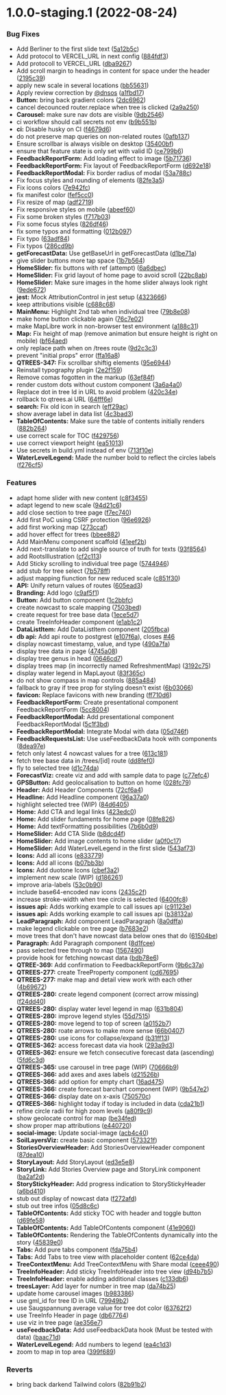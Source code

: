 # 1.0.0-staging.1 (2022-08-24)


### Bug Fixes

* Add Berliner to the first slide text ([5a12b5c](https://github.com/technologiestiftung/treewatch-frontend/commit/5a12b5c7e23b76ce1c36bbdcb703a412d3a2c4a3))
* Add protocol to VERCEL_URL in next config ([884fdf3](https://github.com/technologiestiftung/treewatch-frontend/commit/884fdf363d668b4840269f294997331de55d6a21))
* Add protocoll to VERCEL_URL ([dba9267](https://github.com/technologiestiftung/treewatch-frontend/commit/dba926720e2f23eeed4320f2211f897632563c98))
* Add scroll margin to headings in content for space under the header ([2195c39](https://github.com/technologiestiftung/treewatch-frontend/commit/2195c39e02eaba7bcfd0e8136264c5885abf07dd))
* apply new scale in several locations ([bb55631](https://github.com/technologiestiftung/treewatch-frontend/commit/bb55631787c3c801bf3356295e5298d33dbb4dcd))
* Apply review correction by [@dnsos](https://github.com/dnsos) ([a1fbd17](https://github.com/technologiestiftung/treewatch-frontend/commit/a1fbd17d4fadf7b4a48a943d136b1373f6ddb848))
* **Button:** bring back gradient colors ([2dc6962](https://github.com/technologiestiftung/treewatch-frontend/commit/2dc696288b604e0fcc4800a0b18712219b469096))
* cancel decounced router.replace when tree is clicked ([2a9a250](https://github.com/technologiestiftung/treewatch-frontend/commit/2a9a250767671040d0a68052d0068ca7d8d34819))
* **Carousel:** make sure nav dots are visible ([9db2546](https://github.com/technologiestiftung/treewatch-frontend/commit/9db25464cc26a6bc6031733fbdadfb3e3d2f2bdd))
* ci workflow should call secrets not env ([b9b551b](https://github.com/technologiestiftung/treewatch-frontend/commit/b9b551bc3e1121b1b51712eea43cb8e76fb36748))
* **ci:** Disable husky on CI ([f4679d6](https://github.com/technologiestiftung/treewatch-frontend/commit/f4679d632c20fd59e051115528bb3810fd689a06))
* do not preserve map queries on non-related routes ([0afb137](https://github.com/technologiestiftung/treewatch-frontend/commit/0afb137d3dd30703d15bab53a5d5a1a9d51724d2))
* Ensure scrollbar is always visible on desktop ([35400bf](https://github.com/technologiestiftung/treewatch-frontend/commit/35400bf3202737e20c22dab80f461491ad1e3f7d))
* ensure that feature state is only set with valid ID ([ce799b6](https://github.com/technologiestiftung/treewatch-frontend/commit/ce799b6db16319056f290b4d951728c9395beeab))
* **FeedbackReportForm:** Add loading effect to image ([5b71736](https://github.com/technologiestiftung/treewatch-frontend/commit/5b71736b7e765deefd863df8a5248744e9f77269))
* **FeedbackReportForm:** Fix layout of FeedbackReportForm ([d692e18](https://github.com/technologiestiftung/treewatch-frontend/commit/d692e186568e802e7b28936e3e07765b58347c9a))
* **FeedbackReportModal:** Fix border radius of modal ([53a788c](https://github.com/technologiestiftung/treewatch-frontend/commit/53a788cdd4f86ff59dabb66dd68b0b296ed4e04e))
* Fix focus styles and rounding of elements ([82fe3a5](https://github.com/technologiestiftung/treewatch-frontend/commit/82fe3a5fb294acf3088cbed58eb6f212490f4114))
* Fix icons colors ([7e942fc](https://github.com/technologiestiftung/treewatch-frontend/commit/7e942fcae95293e7ff8aecd3ff298f59fb7845ad))
* fix manifest color ([fef5cc0](https://github.com/technologiestiftung/treewatch-frontend/commit/fef5cc00979ee836747865d6395186f24348bf9c))
* Fix resize of map ([adf2719](https://github.com/technologiestiftung/treewatch-frontend/commit/adf2719bb159511a258e44c9f0d4cbe4123181b5))
* Fix responsive styles on mobile ([abeef60](https://github.com/technologiestiftung/treewatch-frontend/commit/abeef605a0af9f256724d6e04e6a4e04e33471d4))
* Fix some broken styles ([f717b03](https://github.com/technologiestiftung/treewatch-frontend/commit/f717b0360615636adc5ab8a88e5f573bc6142cb1))
* Fix some focus styles ([826df46](https://github.com/technologiestiftung/treewatch-frontend/commit/826df460390b6706f9b90356e4fa85513a7b457a))
* fix some typos and formatting ([012b097](https://github.com/technologiestiftung/treewatch-frontend/commit/012b097c886ce2cbae3d379a13d8fe894a922a98))
* Fix typo ([63adf84](https://github.com/technologiestiftung/treewatch-frontend/commit/63adf8421372dded2c3fcf5e51829f72c06574eb))
* Fix typos ([286cd9b](https://github.com/technologiestiftung/treewatch-frontend/commit/286cd9b455cd1b05f71a42733a73807ef4edfae3))
* **getForecastData:** Use getBaseUrl in getForecastData ([d1be71a](https://github.com/technologiestiftung/treewatch-frontend/commit/d1be71ab55de4a8f686f610f11d3bb1e0e992679))
* give slider buttons more tap space ([1b7b564](https://github.com/technologiestiftung/treewatch-frontend/commit/1b7b5648f61a9aaeb9a295b546de57159c5c2e80))
* **HomeSlider:** fix buttons with ref (attempt) ([6a6dbec](https://github.com/technologiestiftung/treewatch-frontend/commit/6a6dbeca5a2a5ec24f63499a451440cc8b09dee8))
* **HomeSlider:** Fix grid layout of home page to avoid scroll ([22bc8ab](https://github.com/technologiestiftung/treewatch-frontend/commit/22bc8ab4c916c7d835e9d2191a1ff49443453da6))
* **HomeSlider:** Make sure images in the home slider always look right ([9ede672](https://github.com/technologiestiftung/treewatch-frontend/commit/9ede672b16e2ef1350bb4c67d61b90b050a1de04))
* **jest:** Mock AttributionControl in jest setup ([4323666](https://github.com/technologiestiftung/treewatch-frontend/commit/4323666baa0a5a2298c810e7efdccb3264e938f4))
* keep attributions visible ([c688c68](https://github.com/technologiestiftung/treewatch-frontend/commit/c688c68eb7c033339236ae96659e6cc9c40c8b45))
* **MainMenu:** Highlight 2nd tab when individual tree ([79b8e08](https://github.com/technologiestiftung/treewatch-frontend/commit/79b8e0886238c2e137797c8e966906a317c8f67d))
* make home button clickable again ([76c7e02](https://github.com/technologiestiftung/treewatch-frontend/commit/76c7e027f1fe37917e16e83aa09de9b2f57f6e65))
* make MapLibre work in non-browser test environment ([a188c31](https://github.com/technologiestiftung/treewatch-frontend/commit/a188c3160d5723c5c01a9711502681fe10fea234))
* **Map:** Fix height of map (remove animation but ensure height is right on mobile) ([bf64aed](https://github.com/technologiestiftung/treewatch-frontend/commit/bf64aedc6e05a8dc5367c019497c3ed9e129f8a2))
* only replace path when on /trees route ([9d2c3c3](https://github.com/technologiestiftung/treewatch-frontend/commit/9d2c3c34189b37c033a22dc14354998932c85776))
* prevent "initial props" error ([ffa16a8](https://github.com/technologiestiftung/treewatch-frontend/commit/ffa16a831977c9c7c724db8b16ec481fa05e8729))
* **QTREES-347:** Fix scrollbar shiftig elements ([95e6944](https://github.com/technologiestiftung/treewatch-frontend/commit/95e69446df00d717d9173f7bb107a1985477cdeb))
* Reinstall typography plugin ([2e2f159](https://github.com/technologiestiftung/treewatch-frontend/commit/2e2f159cdd53b3af0a4af953c4f7888e17f2361c))
* Remove comas fogotten in the markup ([63ef84f](https://github.com/technologiestiftung/treewatch-frontend/commit/63ef84ff01323691892902d6cff6a07b62d443b5))
* render custom dots without custom component ([3a6a4a0](https://github.com/technologiestiftung/treewatch-frontend/commit/3a6a4a06717739361ce645cefda24f34ee30b983))
* Replace dot in tree Id in URL to avoid problem ([420c34e](https://github.com/technologiestiftung/treewatch-frontend/commit/420c34e91e52fc455e9438885e7d155a4fe20aff))
* rollback to qtrees.ai URL ([64fff6e](https://github.com/technologiestiftung/treewatch-frontend/commit/64fff6ea2ec59561fce2db75428af47975ba7bda))
* **search:** Fix old icon in search ([eff29ac](https://github.com/technologiestiftung/treewatch-frontend/commit/eff29ac055a102db026cc46f08d481ae2f050842))
* show average label in data list ([4c3bad3](https://github.com/technologiestiftung/treewatch-frontend/commit/4c3bad33f67bd351daf61d5aeff7168041cdc543))
* **TableOfContents:** Make sure the table of contents initially renders ([882b264](https://github.com/technologiestiftung/treewatch-frontend/commit/882b264a5baa0ad0804f1255919c66b76afa2810))
* use correct scale for TOC ([f429756](https://github.com/technologiestiftung/treewatch-frontend/commit/f42975623ed78241f7200adcb4182ece80441933))
* use correct viewport height ([ea51013](https://github.com/technologiestiftung/treewatch-frontend/commit/ea51013496834297a74f625be49cf010cb97f59f))
* Use secrets in build.yml instead of env ([713f10e](https://github.com/technologiestiftung/treewatch-frontend/commit/713f10ea6dafd3566d63b8e4fdf16e3f37bb9f62))
* **WaterLevelLegend:** Made the number bold to reflect the circles labels ([f276cf5](https://github.com/technologiestiftung/treewatch-frontend/commit/f276cf59b35bb86a6b4a118cc408bc7861d56891))


### Features

* adapt home slider with new content ([c8f3455](https://github.com/technologiestiftung/treewatch-frontend/commit/c8f34559ae9846ea17026613b54bd6e526c2c629))
* adapt legend to new scale ([94d21c6](https://github.com/technologiestiftung/treewatch-frontend/commit/94d21c6817dee7ff8cb4c84e82f0fd34cb1a3fd6))
* add close section to tree page ([f7ec740](https://github.com/technologiestiftung/treewatch-frontend/commit/f7ec740c60aebe3813299c965988c21d68e30a33))
* Add first PoC using CSRF protection ([96e6926](https://github.com/technologiestiftung/treewatch-frontend/commit/96e6926f72bbbb53e7ea9b650b01b4318c1eb6b9))
* add first working map ([273ccaf](https://github.com/technologiestiftung/treewatch-frontend/commit/273ccaffa42d12139339d2583f13540a6adfcac1))
* add hover effect for trees ([bbee882](https://github.com/technologiestiftung/treewatch-frontend/commit/bbee8822c493409e9ccbbfb0975d1667a800295f))
* Add MainMenu component scaffold ([41eef2b](https://github.com/technologiestiftung/treewatch-frontend/commit/41eef2b3cbe34228fc4b0f670a8d5e83a42c48ab))
* Add next-translate to add single source of truth for texts ([93f8564](https://github.com/technologiestiftung/treewatch-frontend/commit/93f856478438e954dfedabf80b19939aac3d5d30))
* add RootsIllustration ([cf2c113](https://github.com/technologiestiftung/treewatch-frontend/commit/cf2c113d142039f3f6d295a3bf0c970582f0fc42))
* Add Sticky scrolling to individual tree page ([5744946](https://github.com/technologiestiftung/treewatch-frontend/commit/57449464cd4611a00b02bba2b56fb43ce0732d44))
* add stub for tree select ([7b578ff](https://github.com/technologiestiftung/treewatch-frontend/commit/7b578ff234157def3c31345286813e6e62698680))
* adjust mapping fiunction for new reduced scale ([c851f30](https://github.com/technologiestiftung/treewatch-frontend/commit/c851f305d08999dd1739aa5d3f32fe074865045c))
* **API:** Unify return values of routes ([605ead3](https://github.com/technologiestiftung/treewatch-frontend/commit/605ead3526e6dc4c4e0d9563b1efc77b7e605280))
* **Branding:** Add logo ([c9af5f1](https://github.com/technologiestiftung/treewatch-frontend/commit/c9af5f16ba6622e2414d7889dbebe7e7d8748970))
* **Button:** Add button component ([1c2bbfc](https://github.com/technologiestiftung/treewatch-frontend/commit/1c2bbfc058287d44d96b40044f2a9d690047f856))
* create nowcast to scale mapping ([7503bed](https://github.com/technologiestiftung/treewatch-frontend/commit/7503bedaa72220fc3f6f2819c7303393a2fdc55f))
* create request for tree base data ([1ece5d7](https://github.com/technologiestiftung/treewatch-frontend/commit/1ece5d71ff4ad2b532f73089e45fab7bd3fc92bd))
* create TreeInfoHeader component ([e1ab1c2](https://github.com/technologiestiftung/treewatch-frontend/commit/e1ab1c25374b8ae0247dc066250de4730c8ad4c7))
* **DataListItem:** Add DataListItem component ([205fbca](https://github.com/technologiestiftung/treewatch-frontend/commit/205fbcaeb81377a0108ba4c9db3274f7a2e92221))
* **db api:** Add api route to postgrest ([e107f6a](https://github.com/technologiestiftung/treewatch-frontend/commit/e107f6a94f33eacc272daa9f1a96e4660ba281b0)), closes [#46](https://github.com/technologiestiftung/treewatch-frontend/issues/46)
* display nowcast timestamp, value, and type ([490a7fa](https://github.com/technologiestiftung/treewatch-frontend/commit/490a7faa01f647166d12a9414185a3d16f0bf7f7))
* display tree data in page ([4745a08](https://github.com/technologiestiftung/treewatch-frontend/commit/4745a08d51b31b23e6e7ce21a5202b3ffd011da5))
* display tree genus in head ([0646cd7](https://github.com/technologiestiftung/treewatch-frontend/commit/0646cd78f7f478d76b77059cbf983515cdfaea59))
* display trees map (in incorrectly named RefreshmentMap) ([3192c75](https://github.com/technologiestiftung/treewatch-frontend/commit/3192c756936b671b0a9028e1461fb25b8e683ab2))
* display water legend in MapLayout ([83f365c](https://github.com/technologiestiftung/treewatch-frontend/commit/83f365cb6c024d92b4524a08ac331dff4dbc4d62))
* do not show compass in map controls ([885a484](https://github.com/technologiestiftung/treewatch-frontend/commit/885a484a1b072c4a59832b658ac5febfa111bd25))
* fallback to gray if tree prop for styling doesn't exist ([6b03066](https://github.com/technologiestiftung/treewatch-frontend/commit/6b03066de53fb6bdfc9e9867a5e9bae1d3f513d3))
* **favicon:** Replace favicons with new branding ([ff710d6](https://github.com/technologiestiftung/treewatch-frontend/commit/ff710d6263ad6c984834f804907f71606f7ea617))
* **FeedbackReportForm:** Create presentational component FeedbackReportForm ([5cc8004](https://github.com/technologiestiftung/treewatch-frontend/commit/5cc8004d3b51ab5e21d0cf2e02553e877d4bb8d7))
* **FeedbackReportModal:** Add presentational component FeedbackReportModal ([5c1f3bd](https://github.com/technologiestiftung/treewatch-frontend/commit/5c1f3bd6d3bb1ba7a4597576c2279db2e19348b7))
* **FeedbackReportModal:** Integrate Modal with data ([05d746f](https://github.com/technologiestiftung/treewatch-frontend/commit/05d746f738b9404eb47e78573577d6a2e18ea4a2))
* **FeedbackRequestsList:** Use useFeedbackData hook with components ([8dea97e](https://github.com/technologiestiftung/treewatch-frontend/commit/8dea97e4e1a5ed797a3ad2725320f2833608b28f))
* fetch only latest 4 nowcast values for a tree ([613c181](https://github.com/technologiestiftung/treewatch-frontend/commit/613c1816e25122ea182aac81db6086a655fc1b48))
* fetch tree base data in /trees/[id] route ([dd8fef0](https://github.com/technologiestiftung/treewatch-frontend/commit/dd8fef0d8c36535136ee9ae9949d7bd98e2d63b5))
* fly to selected tree ([d1c74da](https://github.com/technologiestiftung/treewatch-frontend/commit/d1c74da945e2118996d3ea5b7a092bbe84c2f6fe))
* **ForecastViz:** create viz and add with sample data to page ([c77efc4](https://github.com/technologiestiftung/treewatch-frontend/commit/c77efc40793fcdc37b38d814675db7e7c3309d4d))
* **GPSButton:** Add geolocalisation to button on home ([028fc79](https://github.com/technologiestiftung/treewatch-frontend/commit/028fc79e4e76214a2a12f02fc5b5403480f05c0c))
* **Header:** Add Header Components ([72cf6a4](https://github.com/technologiestiftung/treewatch-frontend/commit/72cf6a4e250665ec41229b409a13f838cf79713a))
* **Headline:** Add Headline component ([96a37a0](https://github.com/technologiestiftung/treewatch-frontend/commit/96a37a0ed5f43c95d666163c6e4ad65bc45417ed))
* highlight selected tree (WIP) ([84d6405](https://github.com/technologiestiftung/treewatch-frontend/commit/84d640518f4df86716b18d4e5b75b67957d22b36))
* **Home:** Add CTA and legal links ([423edc0](https://github.com/technologiestiftung/treewatch-frontend/commit/423edc049287630171bff12dca06ca5847f616cf))
* **Home:** Add slider fundaments for home page ([08fe826](https://github.com/technologiestiftung/treewatch-frontend/commit/08fe8268b2c7f54ff32db702ca8dbddf4a196680))
* **Home:** Add textFormatting possibilities ([7b6b0d9](https://github.com/technologiestiftung/treewatch-frontend/commit/7b6b0d9ca3958d31b8a3e7ee339261a2836d28d6))
* **HomeSlider:** Add CTA Slide ([b8dcd4f](https://github.com/technologiestiftung/treewatch-frontend/commit/b8dcd4fe0cbca22818557b42511671487980d97e))
* **HomeSlider:** Add image contents to home slider ([a0f0c17](https://github.com/technologiestiftung/treewatch-frontend/commit/a0f0c17a69ffb293eb6789922b6ee9ab02367a02))
* **HomeSlider:** Add WaterLevelLegend in the first slide ([543af73](https://github.com/technologiestiftung/treewatch-frontend/commit/543af73515a9705ea152e7506b6920c00abda898))
* **Icons:** Add all icons ([e833779](https://github.com/technologiestiftung/treewatch-frontend/commit/e8337796b367c36d557babbac821b7b2b9718122))
* **Icons:** Add all icons ([b07bb3b](https://github.com/technologiestiftung/treewatch-frontend/commit/b07bb3b3a16f2225c67a1d994471caac6a18cb96))
* **Icons:** Add duotone Icons ([cbef3a2](https://github.com/technologiestiftung/treewatch-frontend/commit/cbef3a2cd9e76dc1d4d99cafcd75d18825e9f477))
* implement new scale (WIP) ([d186261](https://github.com/technologiestiftung/treewatch-frontend/commit/d186261239c3f9d1c7d669a30e9d156c524cf6db))
* improve aria-labels ([53c0b90](https://github.com/technologiestiftung/treewatch-frontend/commit/53c0b90bb289b82c6aff564334f123454b16b43b))
* include base64-encoded nav icons ([2435c2f](https://github.com/technologiestiftung/treewatch-frontend/commit/2435c2fe9a8243b9ca07f4783b02a9a61e25bca5))
* increase stroke-width when tree circle is selected ([6400fc8](https://github.com/technologiestiftung/treewatch-frontend/commit/6400fc8e1330fa01ee5d6606968967db18cce2ed))
* **issues api:** Adds working example to call issues api ([c91123e](https://github.com/technologiestiftung/treewatch-frontend/commit/c91123e23ff356880a5ed59446558cebfe3a2e65))
* **issues api:** Adds working example to call issues api ([b38132a](https://github.com/technologiestiftung/treewatch-frontend/commit/b38132a11a94990135e410f70d0e0e772af85dd0))
* **LeadParagraph:** Add component LeadParagraph ([8a0dffa](https://github.com/technologiestiftung/treewatch-frontend/commit/8a0dffa076a5e135265b8153c2f0263c8822281d))
* make legend clickable on tree page ([b7683e2](https://github.com/technologiestiftung/treewatch-frontend/commit/b7683e249d3d094812b22472e9e503017da87e46))
* move trees that don't have nowcast data below ones that do ([61504be](https://github.com/technologiestiftung/treewatch-frontend/commit/61504bec31e06d5f4c529b99d4144182c58bb0c2))
* **Paragraph:** Add Paragraph component ([8d1fcee](https://github.com/technologiestiftung/treewatch-frontend/commit/8d1fcee8ffdad1985f230285eb82df496bcc6d70))
* pass selected tree through to map ([1567490](https://github.com/technologiestiftung/treewatch-frontend/commit/156749084fc0749585c399eea0744dca8b4cdd82))
* provide hook for fetching nowcast data ([bdb78e6](https://github.com/technologiestiftung/treewatch-frontend/commit/bdb78e6abb527f047986baac74b878fd985eef05))
* **QTREE-369:** Add confirmation to FeedbackReportForm ([9b6c37a](https://github.com/technologiestiftung/treewatch-frontend/commit/9b6c37adf346bee798a2dd9c2f7ce1cfc6859eed))
* **QTREES-277:** create TreeProperty component ([cd67695](https://github.com/technologiestiftung/treewatch-frontend/commit/cd676958704f983344c1d98fa9d0c65eea8035e5))
* **QTREES-277:** make map and detail view work with each other ([4b69672](https://github.com/technologiestiftung/treewatch-frontend/commit/4b69672a775ec3961928927f44eda6f52f52942a))
* **QTREES-280:** create legend component (correct arrow missing) ([f24dd40](https://github.com/technologiestiftung/treewatch-frontend/commit/f24dd4082d5a584b767c561c1d2c59c6f4d21c80))
* **QTREES-280:** display water level legend in map ([631b804](https://github.com/technologiestiftung/treewatch-frontend/commit/631b804c715bfd10067aed666ab9ea5780e827ce))
* **QTREES-280:** improve legend styles ([55d7515](https://github.com/technologiestiftung/treewatch-frontend/commit/55d7515abc7b97f8c6f69c349cee76d439ee2c25))
* **QTREES-280:** move legend to top of screen ([a0152b7](https://github.com/technologiestiftung/treewatch-frontend/commit/a0152b71b7329d94e941700673b70d43fdccb1af))
* **QTREES-280:** roate arrows to make more sense ([66b0407](https://github.com/technologiestiftung/treewatch-frontend/commit/66b040798356dfd7e5817000a49cce7f2b97ce1c))
* **QTREES-280:** use icons for collapse/expand ([b31ff13](https://github.com/technologiestiftung/treewatch-frontend/commit/b31ff134bfa21996f784ffb75bb0b29aa87f88a7))
* **QTREES-362:** access forecast data via hook ([293a9d3](https://github.com/technologiestiftung/treewatch-frontend/commit/293a9d3b745c9b9c2f470f1bf61b9461c037ad1f))
* **QTREES-362:** ensure we fetch consecutive forecast data (ascending) ([5fd6c3d](https://github.com/technologiestiftung/treewatch-frontend/commit/5fd6c3d39eab560bb8ca0cb838c089f0ff735353))
* **QTREES-365:** use carousel in tree page (WIP) ([70666b9](https://github.com/technologiestiftung/treewatch-frontend/commit/70666b9fa51f5605c79c34c0d67737c778232e0c))
* **QTREES-366:** add axes and axes labels ([d21526b](https://github.com/technologiestiftung/treewatch-frontend/commit/d21526b8ea3a8c08f24cb04b4ef4790290ba2d0b))
* **QTREES-366:** add option for empty chart ([16ad475](https://github.com/technologiestiftung/treewatch-frontend/commit/16ad475745b30c534d4ab62740af8d2aa32d5b45))
* **QTREES-366:** create forecast barchart component (WIP) ([9b547e2](https://github.com/technologiestiftung/treewatch-frontend/commit/9b547e29e263532385ed07655253a547df82b00b))
* **QTREES-366:** display date on x-axis ([750570c](https://github.com/technologiestiftung/treewatch-frontend/commit/750570c7bb58f90ab321ba621c303f9b7a8a8392))
* **QTREES-366:** highlight today if today is included in data ([cda21b1](https://github.com/technologiestiftung/treewatch-frontend/commit/cda21b1c0793c46cbe9b26aaad04f8c70d7c1581))
* refine circle radii for high zoom levels ([a80f9c9](https://github.com/technologiestiftung/treewatch-frontend/commit/a80f9c9365d196377864456f91c95cb96ff9fcaf))
* show geolocate control for map ([be34fed](https://github.com/technologiestiftung/treewatch-frontend/commit/be34fed09c758b9aaf1f28142b9e9e286a508589))
* show proper map attributions ([e440720](https://github.com/technologiestiftung/treewatch-frontend/commit/e440720a098001d6f1dfc0db4b298a2db87a9523))
* **social-image:** Update social-image ([acb4c40](https://github.com/technologiestiftung/treewatch-frontend/commit/acb4c402901d83b7bdbf7d5bad32e69714560ddb))
* **SoilLayersViz:** create basic component ([573321f](https://github.com/technologiestiftung/treewatch-frontend/commit/573321f62e9ed39cd0a1197ed8072ebb7baf1d71))
* **StoriesOverviewHeader:** Add StoriesOverviewHeader component ([87dea10](https://github.com/technologiestiftung/treewatch-frontend/commit/87dea10a176d63672ec38774a70199841f753ba3))
* **StoryLayout:** Add StoryLayout ([ed3e5e8](https://github.com/technologiestiftung/treewatch-frontend/commit/ed3e5e889ab797b80baf5c8d330d41f069044673))
* **StoryLink:** Add Stories Overview page and StoryLink component ([ba2af2d](https://github.com/technologiestiftung/treewatch-frontend/commit/ba2af2dbd55323158d2c6d90d0c49b1b1b0a2e04))
* **StoryStickyHeader:** Add progress indication to StoryStickyHeader ([a6bd410](https://github.com/technologiestiftung/treewatch-frontend/commit/a6bd410b36cf94f1f219de60426dd5b229c57de9))
* stub out display of nowcast data ([f272afd](https://github.com/technologiestiftung/treewatch-frontend/commit/f272afda36c7918bd0ee794772f299b4714ce660))
* stub out tree infos ([05d8c6c](https://github.com/technologiestiftung/treewatch-frontend/commit/05d8c6c45cd87f1c67d314ac62795db8296b0216))
* **TableOfContents:** Add sticky TOC with header and toggle button ([d69fe58](https://github.com/technologiestiftung/treewatch-frontend/commit/d69fe589dff1a8d418b7ddb16db776d2db349bef))
* **TableOfContents:** Add TableOfContents component ([41e9060](https://github.com/technologiestiftung/treewatch-frontend/commit/41e9060b795332bd61613c8518aa7353d4c2ceb2))
* **TableOfContents:** Rendering the TableOfContents dynamically into the story ([45839e0](https://github.com/technologiestiftung/treewatch-frontend/commit/45839e00a1403e0fda4b1a2a6c8ea78c74bc2f2c))
* **Tabs:** Add pure tabs component ([fda75b4](https://github.com/technologiestiftung/treewatch-frontend/commit/fda75b4f30cd4abd42cc8454298362449104c0f7))
* **Tabs:** Add Tabs to tree view with placeholder content ([62ce4da](https://github.com/technologiestiftung/treewatch-frontend/commit/62ce4da59d74f550fd82c8630a603399ed5e2d7e))
* **TreeContextMenu:** Add TreeContextMenu with Share modal ([ceee490](https://github.com/technologiestiftung/treewatch-frontend/commit/ceee49084d12f85c89ac1e8fdae770855bf2022b))
* **TreeInfoHeader:** Add sticky TreeInfoHeader into tree view ([d94b7b5](https://github.com/technologiestiftung/treewatch-frontend/commit/d94b7b5f808c691332f9262ab18885a50a7c7030))
* **TreeInfoHeader:** enable adding additional classes ([c133db6](https://github.com/technologiestiftung/treewatch-frontend/commit/c133db6c5b7ba34d7e8a560f963845837673e6bc))
* **treesLayer:** Add layer for number in tree map ([da74b25](https://github.com/technologiestiftung/treewatch-frontend/commit/da74b253eecf7859c3a13547955dc2723ceb940e))
* update home carousel images ([b983386](https://github.com/technologiestiftung/treewatch-frontend/commit/b98338632b2a4acea5ccb6ce5bb4e25a20e0bdde))
* use gml_id for tree ID in URL ([79949b2](https://github.com/technologiestiftung/treewatch-frontend/commit/79949b237b45a38849440fefaa7985a6818cb1b0))
* use Saugspannung average value for tree dot color ([63762f2](https://github.com/technologiestiftung/treewatch-frontend/commit/63762f25e0bff64fb4eaf46b902656a851d0e4ab))
* use TreeInfo Header in page ([db67764](https://github.com/technologiestiftung/treewatch-frontend/commit/db677645155d7537c95614f58d9ed93adeb4b295))
* use viz in tree page ([ae356e7](https://github.com/technologiestiftung/treewatch-frontend/commit/ae356e7c11d3393fda4a1e02bf3438db27235642))
* **useFeedbackData:** Add useFeedbackData hook (Must be tested with data) ([baac71d](https://github.com/technologiestiftung/treewatch-frontend/commit/baac71dc2faef6178ec0c6677f8b1e04e84f89f6))
* **WaterLevelLegend:** Add numbers to legend ([ea4c1d3](https://github.com/technologiestiftung/treewatch-frontend/commit/ea4c1d3b28a0ee928e3793f6b612c08562f39471))
* zoom to map in top area ([399f689](https://github.com/technologiestiftung/treewatch-frontend/commit/399f6890af229023da060bd3a294643365367821))


### Reverts

* bring back darkend Tailwind colors ([82b91b2](https://github.com/technologiestiftung/treewatch-frontend/commit/82b91b2532a45852ecd8db872a64553724d45cc6))
